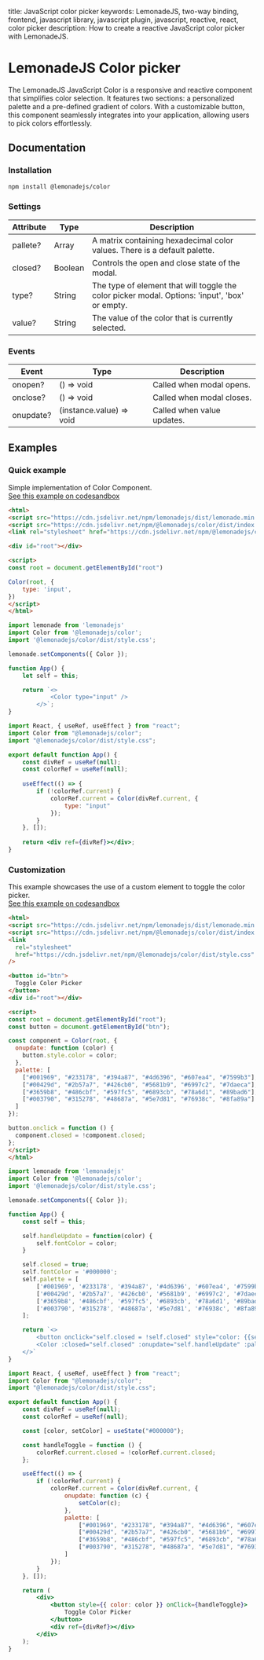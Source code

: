 title: JavaScript color picker
keywords: LemonadeJS, two-way binding, frontend, javascript library, javascript plugin, javascript, reactive, react, color picker
description: How to create a reactive JavaScript color picker with LemonadeJS.

LemonadeJS Color picker
=======================

The LemonadeJS JavaScript Color is a responsive and reactive component that simplifies color selection. It features two sections: a personalized palette and a pre-defined gradient of colors. With a customizable button, this component seamlessly integrates into your application, allowing users to pick colors effortlessly.  
  

Documentation
-------------

### Installation

```bash
npm install @lemonadejs/color
```

### Settings

| Attribute | Type | Description |
| --- | --- | --- |
| pallete? | Array | A matrix containing hexadecimal color values. There is a default palette. |
| closed? | Boolean | Controls the open and close state of the modal. |
| type? | String | The type of element that will toggle the color picker modal. Options: 'input',  'box' or empty. |
| value? | String | The value of the color that is currently selected. |

### Events

| Event | Type | Description |
| --- | --- | --- |
| onopen? | () => void | Called when modal opens. |
| onclose? | () => void | Called when modal closes. |
| onupdate? | (instance.value) => void | Called when value updates. |

Examples
--------

### Quick example

Simple implementation of Color Component.  
[See this example on codesandbox](https://codesandbox.io/s/flamboyant-night-6fgj2c?file=/index.html)

```html
<html>
<script src="https://cdn.jsdelivr.net/npm/lemonadejs/dist/lemonade.min.js"></script>
<script src="https://cdn.jsdelivr.net/npm/@lemonadejs/color/dist/index.min.js"></script>
<link rel="stylesheet" href="https://cdn.jsdelivr.net/npm/@lemonadejs/color/dist/style.min.css" />

<div id="root"></div>

<script>
const root = document.getElementById("root")

Color(root, {
    type: 'input',
})
</script>
</html>
```
```javascript
import lemonade from 'lemonadejs'
import Color from '@lemonadejs/color';
import '@lemonadejs/color/dist/style.css';

lemonade.setComponents({ Color });

function App() {
    let self = this;

    return `<>
            <Color type="input" />
        </>`;
}
```
```jsx
import React, { useRef, useEffect } from "react";
import Color from "@lemonadejs/color";
import "@lemonadejs/color/dist/style.css";

export default function App() {
    const divRef = useRef(null);
    const colorRef = useRef(null);
  
    useEffect(() => {
        if (!colorRef.current) {
            colorRef.current = Color(divRef.current, {
                type: "input"
            });
        }
    }, []);
  
    return <div ref={divRef}></div>;
}
```

### Customization

This example showcases the use of a custom element to toggle the color picker.  
[See this example on codesandbox](https://codesandbox.io/s/boring-drake-7xxwvq?file=/index.html)

```html
<html>
<script src="https://cdn.jsdelivr.net/npm/lemonadejs/dist/lemonade.min.js"></script>
<script src="https://cdn.jsdelivr.net/npm/@lemonadejs/color/dist/index.min.js"></script>
<link
  rel="stylesheet"
  href="https://cdn.jsdelivr.net/npm/@lemonadejs/color/dist/style.css"
/>

<button id="btn">
  Toggle Color Picker
</button>
<div id="root"></div>

<script>
const root = document.getElementById("root");
const button = document.getElementById("btn");

const component = Color(root, {
  onupdate: function (color) {
    button.style.color = color;
  },
  palette: [
    ["#001969", "#233178", "#394a87", "#4d6396", "#607ea4", "#7599b3"],
    ["#00429d", "#2b57a7", "#426cb0", "#5681b9", "#6997c2", "#7daeca"],
    ["#3659b8", "#486cbf", "#597fc5", "#6893cb", "#78a6d1", "#89bad6"],
    ["#003790", "#315278", "#48687a", "#5e7d81", "#76938c", "#8fa89a"]
  ]
});

button.onclick = function () {
  component.closed = !component.closed;
};
</script>
</html>
```
```javascript
import lemonade from 'lemonadejs'
import Color from '@lemonadejs/color';
import '@lemonadejs/color/dist/style.css';

lemonade.setComponents({ Color });

function App() {
    const self = this;

    self.handleUpdate = function(color) {
        self.fontColor = color;
    }   

    self.closed = true; 
    self.fontColor = '#000000'; 
    self.palette = [
        ['#001969', '#233178', '#394a87', '#4d6396', '#607ea4', '#7599b3' ],
        ['#00429d', '#2b57a7', '#426cb0', '#5681b9', '#6997c2', '#7daeca' ],
        ['#3659b8', '#486cbf', '#597fc5', '#6893cb', '#78a6d1', '#89bad6' ],
        ['#003790', '#315278', '#48687a', '#5e7d81', '#76938c', '#8fa89a' ],
    ];  

    return `<>
        <button onclick="self.closed = !self.closed" style="color: {{self.fontColor}};">Toggle Color Picker</button>
        <Color :closed="self.closed" :onupdate="self.handleUpdate" :palette="self.palette"/>
    </>`
}
```
```jsx
import React, { useRef, useEffect } from "react";
import Color from "@lemonadejs/color";
import "@lemonadejs/color/dist/style.css";

export default function App() {
    const divRef = useRef(null);
    const colorRef = useRef(null);  

    const [color, setColor] = useState("#000000");  

    const handleToggle = function () {
        colorRef.current.closed = !colorRef.current.closed;
    };  

    useEffect(() => {
        if (!colorRef.current) {
            colorRef.current = Color(divRef.current, {
                onupdate: function (c) {
                    setColor(c);
                },
                palette: [
                    ["#001969", "#233178", "#394a87", "#4d6396", "#607ea4", "#7599b3"],
                    ["#00429d", "#2b57a7", "#426cb0", "#5681b9", "#6997c2", "#7daeca"],
                    ["#3659b8", "#486cbf", "#597fc5", "#6893cb", "#78a6d1", "#89bad6"],
                    ["#003790", "#315278", "#48687a", "#5e7d81", "#76938c", "#8fa89a"]
                ]
            });
        }
    }, []);

    return (
        <div>
            <button style={{ color: color }} onClick={handleToggle}>
                Toggle Color Picker
            </button>
            <div ref={divRef}></div>
        </div>
    );
}
```